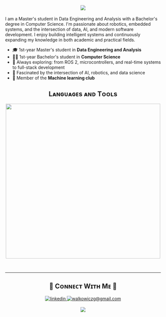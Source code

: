 <!--Start Intro-->  
<h1 align="center">
    <img src="https://readme-typing-svg.herokuapp.com/?font=Righteous&size=35&center=true&vCenter=true&width=500&height=70&duration=4000&lines=Hi+There!;+I'm+Filip!;" />
</h1>

<p align="left">I am a Master's student in Data Engineering and Analysis with a Bachelor's degree in Computer Science. I'm passionate about robotics, embedded systems, and the intersection of data, AI, and modern software development. I enjoy building intelligent systems and continuously expanding my knowledge in both academic and practical fields. </p>

- 🎓 1st-year Master's student in **Data Engineering and Analysis**  
- 👨‍🎓 1st-year Bachelor's student in **Computer Science**  
- 🌱 Always exploring: from ROS 2, microcontrollers, and real-time systems to full-stack development  
- 🧠 Fascinated by the intersection of AI, robotics, and data science  
- 🤖 Member of the **Machine learning club**  
<!--End Intro-->

<!--Languages and Tools Section-->       
<h2 align="center">Lᴀɴɢᴜᴀɢᴇs ᴀɴᴅ Tᴏᴏʟs</h2> 
<p align="center">
<img width="500px"  src="https://skillicons.dev/icons?i=py,js,html,css,react,md,git,vscode,docker,linux,opencv,bash,pytorch,r,sklearn&perline=10"  />
</p>
<br />

---
<!--Contact Section--> 

<h2 align="center">🤝 Cᴏɴɴᴇᴄᴛ Wɪᴛʜ Mᴇ 🤝 </h2>
<div align="center">
 <a href="https://www.linkedin.com/in/walkowicz-filip/" target="_blank">
<img src=https://img.shields.io/badge/linkedin-%231E77B5.svg?&style=for-the-badge&logo=linkedin&logoColor=white alt=linkedin style="margin-bottom: 5px;" />
</a>
  
<a href="mailto:walkowiczg@gmail.com" target="_blank">
<img src="https://img.shields.io/badge/Gmail-D14836?style=for-the-badge&logo=gmail&logoColor=white" alt=walkowiczg@gmail.com mail style="margin-bottom: 5px;" />
</a>

<!--Footer--> 
<p align="center">
  <img src="https://capsule-render.vercel.app/api?type=waving&color=gradient&height=65&section=footer"/>
</p>
